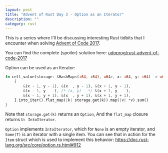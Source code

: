 ```yaml
---
layout: post
title: "Advent of Rust Day 3 - Option as an Iterator"
description: ""
category: rust
---
```


This is a series where I'll be discussing interesting Rust tidbits that I encounter when solving
[Advent of Code 2017].

You can find the complete (spoiler) solution here: [udoprog/rust-advent-of-code-2017]

[Advent of Code 2017]: http://adventofcode.com/2017
[udoprog/rust-advent-of-code-2017]: https://github.com/udoprog/rust-advent-of-code-2017

<!-- more -->

Option can be used as an Iterator:

```rust
fn cell_value(storage: &HashMap<(i64, i64), u64>, x: i64, y: i64) -> u64 {
    [
        &(x - 1, y - 1), &(x  , y - 1), &(x + 1, y - 1),
        &(x - 1, y    ), /* (x, y)   */ &(x + 1, y    ),
        &(x - 1, y + 1), &(x  , y + 1), &(x + 1, y + 1),
    ].into_iter().flat_map(|k| storage.get(k)).map(|v| *v).sum()
}
```

Note that `storage.get(k)` returns an `Option`, And the `flat_map` closure returns `U:
IntoIterator`.

`Option` implements `IntoIterator`, which for `None` is an empty iterator, and `Some(T)` is an
iterator with a single item. You can see that in action for the `Item` struct which is used to
implement this behavior: <https://doc.rust-lang.org/src/core/option.rs.html#912>
